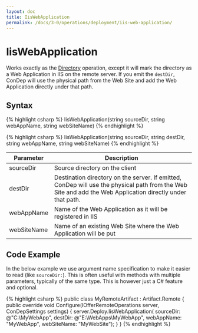 ```yaml
---
layout: doc
title: IisWebApplication
permalink: /docs/3-0/operations/deployment/iis-web-application/
---
```


IisWebApplication
=================

Works exactly as the [Directory](../directory/) operation, except it will mark the directory as a Web Application in IIS on the remote server. If you emit the `destDir`, ConDep will use the physical path from the Web Site and add the Web Application directly under that path.

## Syntax

{% highlight csharp %}
IisWebApplication(string sourceDir, string webAppName, string webSiteName)
{% endhighlight %}

{% highlight csharp %}
IisWebApplication(string sourceDir, string destDir, string webAppName, string webSiteName)
{% endhighlight %}

<table>
	<thead>
		<tr>
			<th>Parameter</th>
			<th>Description</th>
		</tr>
	</thead>
	<tbody>
		<tr>
			<td>sourceDir</td>
			<td>Source directory on the client</td>
		</tr>
		<tr>
			<td style="white-space: nowrap;">destDir</td>
			<td>Destination directory on the server. If emitted, ConDep will use the physical path from the Web Site and add the Web Application directly under that path.</td>
		</tr>
		<tr>
			<td>webAppName</td>
			<td>Name of the Web Application as it will be registered in IIS</td>
		</tr>
		<tr>
			<td>webSiteName</td>
			<td>Name of an existing Web Site where the Web Application will be put</td>
		</tr>
	</tbody>
</table>

## Code Example
In the below example we use argument name specification to make it easier to read (like `sourceDir:`). This is often useful with methods with multiple parameters, typically of the same type. This is however just a C# feature and optional.

{% highlight csharp %}
public class MyRemoteArtifact : Artifact.Remote
{
  public override void Configure(IOfferRemoteOperations server, ConDepSettings settings)
  {
    server.Deploy.IisWebApplication(
                sourceDir: @"C:\MyWebApp", 
                destDir: @"E:\WebApps\MyWebApp",
                webAppName: "MyWebApp", 
                webSiteName: "MyWebSite");
  }
}
{% endhighlight %}
